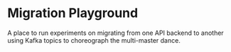 # Migration Playground

A place to run experiments on migrating from one API backend to another using
Kafka topics to choreograph the multi-master dance.
